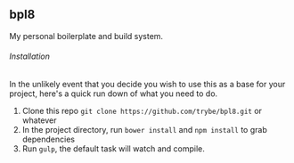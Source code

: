 ## bpl8
My personal boilerplate and build system.

###### Installation
In the unlikely event that you decide you wish to use this as a base for your project, here's a quick run down of what you need to do.

1. Clone this repo `git clone https://github.com/trybe/bpl8.git` or whatever
2. In the project directory, run `bower install` and `npm install` to grab dependencies
3. Run `gulp`, the default task will watch and compile.